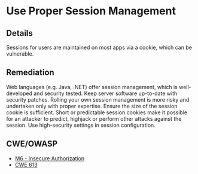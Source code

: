 # Use Proper Session Management

## Details

Sessions for users are maintained on most apps via a cookie, which can be vulnerable.


## Remediation

Web languages (e.g. Java, .NET) offer session management, which is well-developed and security tested. Keep server software up-to-date with security patches. Rolling your own session management is more risky and undertaken only with proper expertise.  Ensure the size of the session cookie is sufficient. Short or predictable session cookies make it possible for an attacker to predict, highjack or perform other attacks against the session. Use high-security settings in session configuration.


## CWE/OWASP

 * [M6 - Insecure Authorization](https://www.owasp.org/index.php/Mobile_Top_10_2016-M6-Insecure_Authorization)
 * [CWE 613](http://cwe.mitre.org/data/definitions/613.html)
